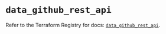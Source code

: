 # `data_github_rest_api`

Refer to the Terraform Registry for docs: [`data_github_rest_api`](https://registry.terraform.io/providers/integrations/github/6.0.1/docs/data-sources/rest_api).
